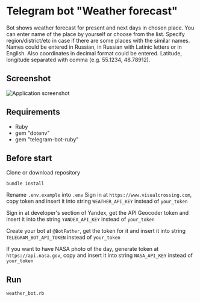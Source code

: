 # Telegram bot "Weather forecast"
Bot shows weather forecast for present and next days in chosen place. You can enter name of the place by yourself or choose from the list. Specify region/district/etc in case if there are some places with the similar names. Names could be entered in Russian, in Russian with Latinic letters or in English. Also coordinates in decimal format could be entered. Latitude, longitude separated with comma (e.g. 55.1234, 48.78912).

## Screenshot
![Application screenshot](https://github.com/dmentry/WeatherForecastBot/blob/master/Screenshot.png)

## Requirements
* Ruby
* gem "dotenv"
* gem "telegram-bot-ruby"

## Before start
Clone or download repository

```
bundle install
```

Rename `.env.example` into `.env`
Sign in at `https://www.visualcrossing.com`, copy token and insert it into string `WEATHER_API_KEY` instead of `your_token`

Sign in at developer's section of Yandex, get the API Geocoder token and insert it into the string `YANDEX_API_KEY` instead of `your_token`

Create your bot at `@BotFather`, get the token for it and insert it into string `TELEGRAM_BOT_API_TOKEN` instead of `your_token`

If you want to have NASA photo of the day, generate token at `https://api.nasa.gov`, copy and insert it into string `NASA_API_KEY` instead of `your_token`

## Run
```
weather_bot.rb
```

